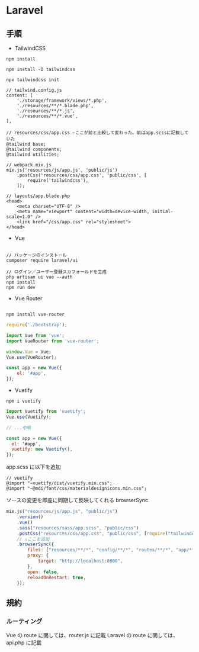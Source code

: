 # Laravel

## 手順

- TailwindCSS

```
npm install

npm install -D tailwindcss

npx tailwindcss init
```

```
// tailwind.config.js
content: [
    './storage/framework/views/*.php',
    './resources/**/*.blade.php',
    './resources/**/*.js',
    './resources/**/*.vue',
],
```

```
// resources/css/app.css ←ここが前と比較して変わった。前はapp.scssに記載していた
@tailwind base;
@tailwind components;
@tailwind utilities;
```

```
// webpack.mix.js
mix.js('resources/js/app.js', 'public/js')
    .postCss('resources/css/app.css', 'public/css', [
        require('tailwindcss'),
    ]);
```

```
// layouts/app.blade.php
<head>
    <meta charset="UTF-8" />
    <meta name="viewport" content="width=device-width, initial-scale=1.0" />
    <link href="/css/app.css" rel="stylesheet">
</head>
```

- Vue

```

// パッケージのインストール
composer require laravel/ui

// ログイン／ユーザー登録スカフォールドを生成
php artisan ui vue --auth
npm install
npm run dev

```

- Vue Router

```

npm install vue-router

```

```app.js
require('./bootstrap');

import Vue from 'vue';
import VueRouter from 'vue-router';

window.Vue = Vue;
Vue.use(VueRouter);

const app = new Vue({
    el: '#app',
});
```

- Vuetify

```
npm i vuetify
```

```resources/js/app.js
import Vuetify from 'vuetify';
Vue.use(Vuetify);

// ...中略

const app = new Vue({
  el: ‘#app’,
  vuetify: new Vuetify(),
});
```

app.scss に以下を追加

```
// vuetify
@import "~vuetify/dist/vuetify.min.css";
@import "~@mdi/font/css/materialdesignicons.min.css";
```

ソースの変更を即座に同期して反映してくれる browserSync

```webpack.mix.js
mix.js("resources/js/app.js", "public/js")
    .version()
    .vue()
    .sass("resources/sass/app.scss", "public/css")
    .postCss("resources/css/app.css", "public/css", [require("tailwindcss")])
    // ↓ここを追加
    .browserSync({
        files: ["resources/**/*", "config/**/*", "routes/**/*", "app/**/*", "public/**/*"],
        proxy: {
            target: "http://localhost:8000",
        },
        open: false,
        reloadOnRestart: true,
    });
```

## 規約

### ルーティング

Vue の route に関しては、router.js に記載
Laravel の route に関しては、api.php に記載

